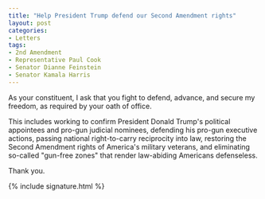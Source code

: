 ```yaml
---
title: "Help President Trump defend our Second Amendment rights"
layout: post
categories:
- Letters
tags:
- 2nd Amendment
- Representative Paul Cook
- Senator Dianne Feinstein
- Senator Kamala Harris
---
```


As your constituent, I ask that you fight to defend, advance, and secure my freedom, as required by your oath of office.

This includes working to confirm President Donald Trump's political appointees and pro-gun judicial nominees, defending his pro-gun executive actions, passing national right-to-carry reciprocity into law, restoring the Second Amendment rights of America's military veterans, and eliminating so-called "gun-free zones" that render law-abiding Americans defenseless.

Thank you.

{% include signature.html %}
